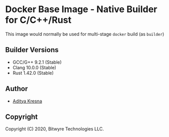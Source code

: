 # Docker Base Image - Native Builder for C/C++/Rust

This image would normally be used for multi-stage `docker` build (as `builder`)

## Builder Versions

- GCC/G++ 9.2.1 (Stable)
- Clang 10.0.0 (Stable)
- Rust 1.42.0 (Stable)

## Author

- [Aditya Kresna](https://github.com/Ujang360)

## Copyright

Copyright (C) 2020, Bitwyre Technologies LLC.

